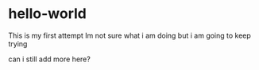 # hello-world

This is my first attempt
Im not sure what i am doing
but i am going to keep trying

can i still add more here?
